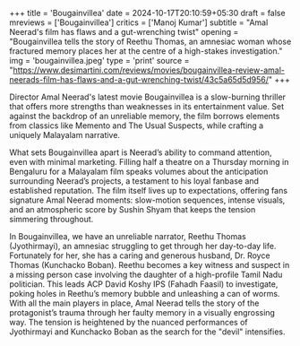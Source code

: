 +++
title = 'Bougainvillea'
date = 2024-10-17T20:10:59+05:30
draft = false
mreviews = ['Bougainvillea']
critics = ['Manoj Kumar']
subtitle = "Amal Neerad's film has flaws and a gut-wrenching twist"
opening = "Bougainvillea tells the story of Reethu Thomas, an amnesiac woman whose fractured memory places her at the centre of a high-stakes investigation."
img = 'bougainvillea.jpeg'
type = 'print'
source = "https://www.desimartini.com/reviews/movies/bougainvillea-review-amal-neerads-film-has-flaws-and-a-gut-wrenching-twist/43c5a65d5d956/"
+++

Director Amal Neerad's latest movie Bougainvillea is a slow-burning thriller that offers more strengths than weaknesses in its entertainment value. Set against the backdrop of an unreliable memory, the film borrows elements from classics like Memento and The Usual Suspects, while crafting a uniquely Malayalam narrative.

What sets Bougainvillea apart is Neerad’s ability to command attention, even with minimal marketing. Filling half a theatre on a Thursday morning in Bengaluru for a Malayalam film speaks volumes about the anticipation surrounding Neerad’s projects, a testament to his loyal fanbase and established reputation. The film itself lives up to expectations, offering fans signature Amal Neerad moments: slow-motion sequences, intense visuals, and an atmospheric score by Sushin Shyam that keeps the tension simmering throughout.

In Bougainvillea, we have an unreliable narrator, Reethu Thomas (Jyothirmayi), an amnesiac struggling to get through her day-to-day life. Fortunately for her, she has a caring and generous husband, Dr. Royce Thomas (Kunchacko Boban). Reethu becomes a key witness and suspect in a missing person case involving the daughter of a high-profile Tamil Nadu politician. This leads ACP David Koshy IPS (Fahadh Faasil) to investigate, poking holes in Reethu’s memory bubble and unleashing a can of worms. With all the main players in place, Amal Neerad tells the story of the protagonist’s trauma through her faulty memory in a visually engrossing way. The tension is heightened by the nuanced performances of Jyothirmayi and Kunchacko Boban as the search for the "devil" intensifies.

